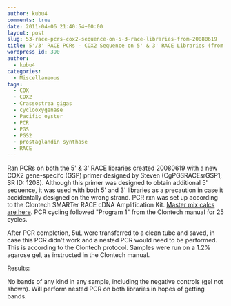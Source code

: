 ```yaml
---
author: kubu4
comments: true
date: 2011-04-06 21:40:54+00:00
layout: post
slug: 53-race-pcrs-cox2-sequence-on-5-3-race-libraries-from-20080619
title: 5'/3' RACE PCRs - COX2 Sequence on 5' & 3' RACE Libraries (from 20080619)
wordpress_id: 390
author:
  - kubu4
categories:
  - Miscellaneous
tags:
  - COX
  - COX2
  - Crassostrea gigas
  - cyclooxygenase
  - Pacific oyster
  - PCR
  - PGS
  - PGS2
  - prostaglandin synthase
  - RACE
---
```


Ran PCRs on both the 5' & 3' RACE libraries created 20080619 with a new COX2 gene-specifc (GSP) primer designed by Steven (CgPGSRACEsrGSP1; SR ID: 1208). Although this primer was designed to obtain additional 5' sequence, it was used with both 5' and 3' libraries as a precaution in case it accidentally designed on the wrong strand. PCR rxn was set up according to the Clontech SMARTer RACE cDNA Amplification Kit. [Master mix calcs are here](http://eagle.fish.washington.edu/Arabidopsis/Notebook%20Workup%20Files/20110406-01.jpg). PCR cycling followed "Program 1" from the Clontech manual for 25 cycles.

After PCR completion, 5uL were transferred to a clean tube and saved, in case this PCR didn't work and a nested PCR would need to be performed. This is according to the Clontech protocol. Samples were run on a 1.2% agarose gel, as instructed in the Clontech manual.

Results:

No bands of any kind in any sample, including the negative controls (gel not shown). Will perform nested PCR on both libraries in hopes of getting bands.
